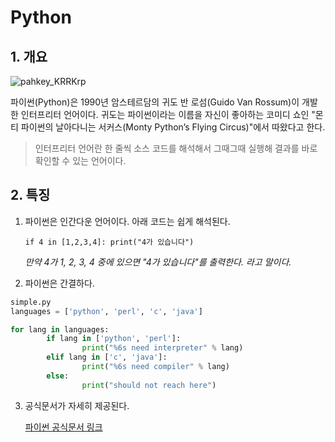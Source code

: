 # Python

## 1. 개요

![pahkey_KRRKrp](Python.assets/pahkey_KRRKrp.png)

파이썬(Python)은 1990년 암스테르담의 귀도 반 로섬(Guido Van Rossum)이 개발한 인터프리터 언어이다. 귀도는 파이썬이라는 이름을 자신이 좋아하는 코미디 쇼인 "몬티 파이썬의 날아다니는 서커스(Monty Python’s Flying Circus)"에서 따왔다고 한다.

> 인터프리터 언어란 한 줄씩 소스 코드를 해석해서 그때그때 실행해 결과를 바로 확인할 수 있는 언어이다.

## 2. 특징

1. 파이썬은 인간다운 언어이다. 아래 코드는 쉽게 해석된다.

   `if 4 in [1,2,3,4]: print("4가 있습니다")`

   *만약 4가 1, 2, 3, 4 중에 있으면 "4가 있습니다"를 출력한다. 라고 말이다.*

2. 파이썬은 간결하다.

```python
simple.py
languages = ['python', 'perl', 'c', 'java']

for lang in languages:
		if lang in ['python', 'perl']:
				print("%6s need interpreter" % lang)
		elif lang in ['c', 'java']:
				print("%6s need compiler" % lang)
		else:
				print("should not reach here")
```

3. 공식문서가 자세히 제공된다.

   [파이썬 공식문서 링크](https://docs.python.org/3/)

   